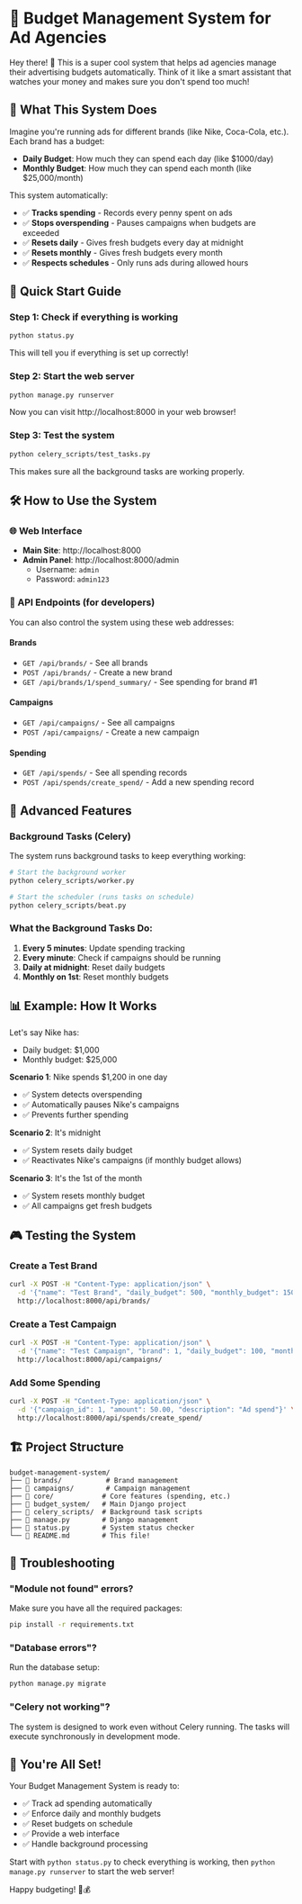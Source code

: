 # 🚀 Budget Management System for Ad Agencies

Hey there! 👋 This is a super cool system that helps ad agencies manage their advertising budgets automatically. Think of it like a smart assistant that watches your money and makes sure you don't spend too much!

## 🌟 What This System Does

Imagine you're running ads for different brands (like Nike, Coca-Cola, etc.). Each brand has a budget:
- **Daily Budget**: How much they can spend each day (like $1000/day)
- **Monthly Budget**: How much they can spend each month (like $25,000/month)

This system automatically:
- ✅ **Tracks spending** - Records every penny spent on ads
- ✅ **Stops overspending** - Pauses campaigns when budgets are exceeded
- ✅ **Resets daily** - Gives fresh budgets every day at midnight
- ✅ **Resets monthly** - Gives fresh budgets every month
- ✅ **Respects schedules** - Only runs ads during allowed hours

## 🎯 Quick Start Guide

### Step 1: Check if everything is working
```bash
python status.py
```
This will tell you if everything is set up correctly!

### Step 2: Start the web server
```bash
python manage.py runserver
```
Now you can visit http://localhost:8000 in your web browser!

### Step 3: Test the system
```bash
python celery_scripts/test_tasks.py
```
This makes sure all the background tasks are working properly.

## 🛠️ How to Use the System

### 🌐 Web Interface
- **Main Site**: http://localhost:8000
- **Admin Panel**: http://localhost:8000/admin
  - Username: `admin`
  - Password: `admin123`

### 📱 API Endpoints (for developers)
You can also control the system using these web addresses:

#### Brands
- `GET /api/brands/` - See all brands
- `POST /api/brands/` - Create a new brand
- `GET /api/brands/1/spend_summary/` - See spending for brand #1

#### Campaigns
- `GET /api/campaigns/` - See all campaigns
- `POST /api/campaigns/` - Create a new campaign

#### Spending
- `GET /api/spends/` - See all spending records
- `POST /api/spends/create_spend/` - Add a new spending record

## 🔧 Advanced Features

### Background Tasks (Celery)
The system runs background tasks to keep everything working:

```bash
# Start the background worker
python celery_scripts/worker.py

# Start the scheduler (runs tasks on schedule)
python celery_scripts/beat.py
```

### What the Background Tasks Do:
1. **Every 5 minutes**: Update spending tracking
2. **Every minute**: Check if campaigns should be running
3. **Daily at midnight**: Reset daily budgets
4. **Monthly on 1st**: Reset monthly budgets

## 📊 Example: How It Works

Let's say Nike has:
- Daily budget: $1,000
- Monthly budget: $25,000

**Scenario 1**: Nike spends $1,200 in one day
- ✅ System detects overspending
- ✅ Automatically pauses Nike's campaigns
- ✅ Prevents further spending

**Scenario 2**: It's midnight
- ✅ System resets daily budget
- ✅ Reactivates Nike's campaigns (if monthly budget allows)

**Scenario 3**: It's the 1st of the month
- ✅ System resets monthly budget
- ✅ All campaigns get fresh budgets

## 🎮 Testing the System

### Create a Test Brand
```bash
curl -X POST -H "Content-Type: application/json" \
  -d '{"name": "Test Brand", "daily_budget": 500, "monthly_budget": 15000}' \
  http://localhost:8000/api/brands/
```

### Create a Test Campaign
```bash
curl -X POST -H "Content-Type: application/json" \
  -d '{"name": "Test Campaign", "brand": 1, "daily_budget": 100, "monthly_budget": 3000}' \
  http://localhost:8000/api/campaigns/
```

### Add Some Spending
```bash
curl -X POST -H "Content-Type: application/json" \
  -d '{"campaign_id": 1, "amount": 50.00, "description": "Ad spend"}' \
  http://localhost:8000/api/spends/create_spend/
```

## 🏗️ Project Structure

```
budget-management-system/
├── 📁 brands/           # Brand management
├── 📁 campaigns/        # Campaign management  
├── 📁 core/            # Core features (spending, etc.)
├── 📁 budget_system/   # Main Django project
├── 📁 celery_scripts/  # Background task scripts
├── 📄 manage.py        # Django management
├── 📄 status.py        # System status checker
└── 📄 README.md        # This file!
```

## 🚨 Troubleshooting

### "Module not found" errors?
Make sure you have all the required packages:
```bash
pip install -r requirements.txt
```

### "Database errors"?
Run the database setup:
```bash
python manage.py migrate
```

### "Celery not working"?
The system is designed to work even without Celery running. The tasks will execute synchronously in development mode.

## 🎉 You're All Set!

Your Budget Management System is ready to:
- ✅ Track ad spending automatically
- ✅ Enforce daily and monthly budgets
- ✅ Reset budgets on schedule
- ✅ Provide a web interface
- ✅ Handle background processing

Start with `python status.py` to check everything is working, then `python manage.py runserver` to start the web server!

Happy budgeting! 🎯💰 